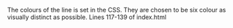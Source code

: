 The colours of the line is set in the CSS. They are chosen to be six colour as visually distinct as possible. Lines 117-139 of index.html
